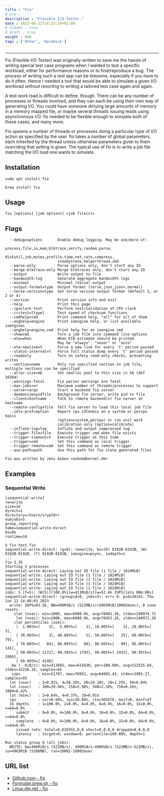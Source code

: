 ```yaml
---
title : "Fio"
# pre : ' '
description : "Flexible I/O Tester."
date : 2023-06-22T14:25:34+02:00
# hidden : true
# draft : true
weight : 660
tags : ['Other', 'Harddisk']
---
```


---

Fio (Flexible I/O Tester) was originally written to save me the hassle of writing special test case programs when I wanted to test a specific workload, either for performance reasons or to find/reproduce a bug. The process of writing such a test app can be tiresome, especially if you have to do it often. Hence I needed a tool that would be able to simulate a given I/O workload without resorting to writing a tailored test case again and again.

A test work load is difficult to define, though. There can be any number of processes or threads involved, and they can each be using their own way of generating I/O. You could have someone dirtying large amounts of memory in a memory mapped file, or maybe several threads issuing reads using asynchronous I/O. fio needed to be flexible enough to simulate both of these cases, and many more.

Fio spawns a number of threads or processes doing a particular type of I/O action as specified by the user. fio takes a number of global parameters, each inherited by the thread unless otherwise parameters given to them overriding that setting is given. The typical use of fio is to write a job file matching the I/O load one wants to simulate.

## Installation

```plain
sudo apt install fio
```

```plain
brew install fio
```

## Usage

```plain
fio [options] [job options] <job file(s)>
```

## Flags

```plain
  --debug=options       Enable debug logging. May be one/more of:
                        process,file,io,mem,blktrace,verify,random,parse,
                        diskutil,job,mutex,profile,time,net,rate,compress,
                        steadystate,helperthread,zbd
  --parse-only          Parse options only, don't start any IO
  --merge-blktrace-only Merge blktraces only, don't start any IO
  --output              Write output to file
  --bandwidth-log       Generate aggregate bandwidth logs
  --minimal             Minimal (terse) output
  --output-format=type  Output format (terse,json,json+,normal)
  --terse-version=type  Set terse version output format (default 3, or 2 or 4)
  --version             Print version info and exit
  --help                Print this page
  --cpuclock-test       Perform test/validation of CPU clock
  --crctest=[type]      Test speed of checksum functions
  --cmdhelp=cmd         Print command help, "all" for all of them
  --enghelp=engine      Print ioengine help, or list available ioengines
  --enghelp=engine,cmd  Print help for an ioengine cmd
  --showcmd             Turn a job file into command line options
  --eta=when            When ETA estimate should be printed
                        May be "always", "never" or "auto"
  --eta-newline=t       Force a new line for every 't' period passed
  --status-interval=t   Force full status dump every 't' period passed
  --readonly            Turn on safety read-only checks, preventing writes
  --section=name        Only run specified section in job file, multiple sections can be specified
  --alloc-size=kb       Set smalloc pool to this size in kb (def 16384)
  --warnings-fatal      Fio parser warnings are fatal
  --max-jobs=nr         Maximum number of threads/processes to support
  --server=args         Start a backend fio server
  --daemonize=pidfile   Background fio server, write pid to file
  --client=hostname     Talk to remote backend(s) fio server at hostname
  --remote-config=file  Tell fio server to load this local job file
  --idle-prof=option    Report cpu idleness on a system or percpu basis
                        (option=system,percpu) or run unit work
                        calibration only (option=calibrate)
  --inflate-log=log     Inflate and output compressed log
  --trigger-file=file   Execute trigger cmd when file exists
  --trigger-timeout=t   Execute trigger at this time
  --trigger=cmd         Set this command as local trigger
  --trigger-remote=cmd  Set this command as remote trigger
  --aux-path=path       Use this path for fio state generated files

Fio was written by Jens Axboe <axboe@kernel.dk>
```

## Examples

### Sequential Write

```plain
[sequential-write]
rw=write
size=1G
direct=1
directory=/Users/crypt0rr
numjobs=5
group_reporting
name=sequential-write-direct
bs=8k
runtime=10
```

```plain
$ fio test.fio                                                                                                   
sequential-write-direct: (g=0): rw=write, bs=(R) 8192B-8192B, (W) 8192B-8192B, (T) 8192B-8192B, ioengine=psync, iodepth=1
...
fio-3.35
Starting 5 processes
sequential-write-direct: Laying out IO file (1 file / 1024MiB)
sequential-write: Laying out IO file (1 file / 1024MiB)
sequential-write: Laying out IO file (1 file / 1024MiB)
sequential-write: Laying out IO file (1 file / 1024MiB)
sequential-write: Laying out IO file (1 file / 1024MiB)
Jobs: 5 (f=5): [W(5)][100.0%][w=411MiB/s][w=52.6k IOPS][eta 00m:00s]
sequential-write-direct: (groupid=0, jobs=5): err= 0: pid=20141: Thu Jun 22 14:48:03 2023
  write: IOPS=63.5k, BW=496MiB/s (521MB/s)(4965MiB/10002msec); 0 zone resets
    clat (nsec): min=1000, max=6900.0k, avg=78401.36, stdev=240974.72
     lat (nsec): min=1000, max=6900.0k, avg=78455.26, stdev=240972.20
    clat percentiles (usec):
     |  1.00th=[    3],  5.00th=[    3], 10.00th=[    3], 20.00th=[    3],
     | 30.00th=[    3], 40.00th=[    5], 50.00th=[   25], 60.00th=[   79],
     | 70.00th=[   84], 80.00th=[   88], 90.00th=[   99], 95.00th=[  141],
     | 99.00th=[ 1172], 99.50th=[ 1745], 99.90th=[ 2933], 99.95th=[ 2999],
     | 99.99th=[ 4146]
   bw (  KiB/s): min=413665, max=615630, per=100.00%, avg=512535.84, stdev=15226.26, samples=95
   iops        : min=51707, max=76952, avg=64065.42, stdev=1903.27, samples=95
  lat (usec)   : 2=0.01%, 4=38.20%, 10=10.28%, 20=1.25%, 50=0.84%
  lat (usec)   : 100=39.46%, 250=5.98%, 500=2.30%, 750=0.26%, 1000=0.42%
  lat (msec)   : 2=0.64%, 4=0.37%, 10=0.01%
  cpu          : usr=0.68%, sys=10.08%, ctx=365676, majf=0, minf=47
  IO depths    : 1=100.0%, 2=0.0%, 4=0.0%, 8=0.0%, 16=0.0%, 32=0.0%, >=64=0.0%
     submit    : 0=0.0%, 4=100.0%, 8=0.0%, 16=0.0%, 32=0.0%, 64=0.0%, >=64=0.0%
     complete  : 0=0.0%, 4=100.0%, 8=0.0%, 16=0.0%, 32=0.0%, 64=0.0%, >=64=0.0%
     issued rwts: total=0,635555,0,0 short=0,0,0,0 dropped=0,0,0,0
     latency   : target=0, window=0, percentile=100.00%, depth=1

Run status group 0 (all jobs):
  WRITE: bw=496MiB/s (521MB/s), 496MiB/s-496MiB/s (521MB/s-521MB/s), io=4965MiB (5206MB), run=10002-10002msec
```

## URL list

- [Github.com - fio](https://github.com/axboe/fio)
- [Formulae.brew.sh - fio](https://formulae.brew.sh/formula/fio#default)
- [Linux.die.net - fio](https://linux.die.net/man/1/fio)
